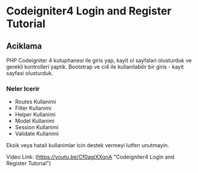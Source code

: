 # Codeigniter4 Login and Register Tutorial

## Aciklama
PHP Codeigniter 4 kutuphanesi ile giris yap, kayit ol sayfalari olusturduk ve gerekli kontrolleri yaptik. Bootstrap ve ci4 ile kullanilabilir bir giris - kayit sayfasi olusturduk. 

### Neler Icerir
- Routes Kullanimi
- Filter Kullanimi
- Helper Kullanimi
- Model Kullanimi
- Session Kullanimi
- Validate Kullanimi

Eksik veya hatali kullanimlar icin destek vermeyi lutfen unutmayin.

Video Link: 
(https://youtu.be/Cf0agiXXqnA "Codeigniter4 Login and Register Tutorial")
